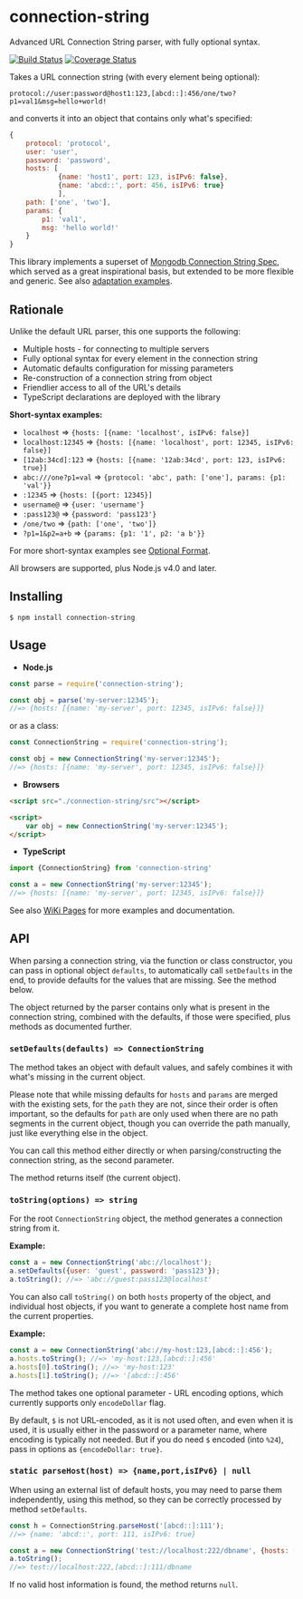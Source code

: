 connection-string
=================

Advanced URL Connection String parser, with fully optional syntax.

[![Build Status](https://travis-ci.org/vitaly-t/connection-string.svg?branch=master)](https://travis-ci.org/vitaly-t/connection-string)
[![Coverage Status](https://coveralls.io/repos/vitaly-t/connection-string/badge.svg?branch=master)](https://coveralls.io/r/vitaly-t/connection-string?branch=master)

Takes a URL connection string (with every element being optional):

```
protocol://user:password@host1:123,[abcd::]:456/one/two?p1=val1&msg=hello+world!
```

and converts it into an object that contains only what's specified:

```js
{
    protocol: 'protocol',
    user: 'user',
    password: 'password',
    hosts: [
            {name: 'host1', port: 123, isIPv6: false},
            {name: 'abcd::', port: 456, isIPv6: true}
            ],
    path: ['one', 'two'],
    params: {
        p1: 'val1',
        msg: 'hello world!'
    }
}
```

This library implements a superset of [Mongodb Connection String Spec](https://github.com/mongodb/specifications/blob/master/source/connection-string/connection-string-spec.rst),
which served as a great inspirational basis, but extended to be more flexible and generic. See also [adaptation examples](https://github.com/vitaly-t/connection-string/wiki/Adapters).

## Rationale

Unlike the default URL parser, this one supports the following:

* Multiple hosts - for connecting to multiple servers
* Fully optional syntax for every element in the connection string
* Automatic defaults configuration for missing parameters
* Re-construction of a connection string from object
* Friendlier access to all of the URL's details
* TypeScript declarations are deployed with the library

**Short-syntax examples:**

* `localhost` => `{hosts: [{name: 'localhost', isIPv6: false}]`
* `localhost:12345` => `{hosts: [{name: 'localhost', port: 12345, isIPv6: false}]`
* `[12ab:34cd]:123` => `{hosts: [{name: '12ab:34cd', port: 123, isIPv6: true}]`
* `abc:///one?p1=val` => `{protocol: 'abc', path: ['one'], params: {p1: 'val'}}`
* `:12345` => `{hosts: [{port: 12345}]`
* `username@` => `{user: 'username'}`
* `:pass123@` => `{password: 'pass123'}`
* `/one/two` => `{path: ['one', 'two']}`
* `?p1=1&p2=a+b` => `{params: {p1: '1', p2: 'a b'}}`

For more short-syntax examples see [Optional Format].

All browsers are supported, plus Node.js v4.0 and later.

## Installing

```
$ npm install connection-string
```

## Usage

* **Node.js**

```js
const parse = require('connection-string');

const obj = parse('my-server:12345');
//=> {hosts: [{name: 'my-server', port: 12345, isIPv6: false}]}
```

or as a class:

```js
const ConnectionString = require('connection-string');

const obj = new ConnectionString('my-server:12345');
//=> {hosts: [{name: 'my-server', port: 12345, isIPv6: false}]}
```

* **Browsers**

```html
<script src="./connection-string/src"></script>

<script>
    var obj = new ConnectionString('my-server:12345');
</script>
```

* **TypeScript**

```ts
import {ConnectionString} from 'connection-string'

const a = new ConnectionString('my-server:12345');
//=> {hosts: [{name: 'my-server', port: 12345, isIPv6: false}]}
```

See also [WiKi Pages] for more examples and documentation.

## API

When parsing a connection string, via the function or class constructor, you can pass in optional
object `defaults`, to automatically call `setDefaults` in the end, to provide defaults for the
values that are missing. See the method below.

The object returned by the parser contains only what is present in the connection string,
combined with the defaults, if those were specified, plus methods as documented further.

### `setDefaults(defaults) => ConnectionString`

The method takes an object with default values, and safely combines it with what's missing in the current object.

Please note that while missing defaults for `hosts` and `params` are merged with the existing sets, for the `path` they are not,
since their order is often important, so the defaults for `path` are only used when there are no path segments
in the current object, though you can override the path manually, just like everything else in the object.

You can call this method either directly or when parsing/constructing the connection string, as the second parameter.

The method returns itself (the current object).

### `toString(options) => string`

For the root `ConnectionString` object, the method generates a connection string from it.

**Example:**

```js
const a = new ConnectionString('abc://localhost');
a.setDefaults({user: 'guest', password: 'pass123'});
a.toString(); //=> 'abc://guest:pass123@localhost'
```

You can also call `toString()` on both `hosts` property of the object, and individual host objects,
if you want to generate a complete host name from the current properties.

**Example:**

```js
const a = new ConnectionString('abc://my-host:123,[abcd::]:456');
a.hosts.toString(); //=> 'my-host:123,[abcd::]:456'
a.hosts[0].toString(); //=> 'my-host:123'
a.hosts[1].toString(); //=> '[abcd::]:456'
```

The method takes one optional parameter - URL encoding options, which currently supports only `encodeDollar` flag.

By default, `$` is not URL-encoded, as it is not used often, and even when it is used, it is usually either in the password
or a parameter name, where encoding is typically not needed. But if you do need `$` encoded (into `%24`), pass in options
as `{encodeDollar: true}`.

### `static parseHost(host) => {name,port,isIPv6} | null`

When using an external list of default hosts, you may need to parse them independently, using this method,
so they can be correctly processed by method `setDefaults`.

```js
const h = ConnectionString.parseHost('[abcd::]:111');
//=> {name: 'abcd::', port: 111, isIPv6: true}

const a = new ConnectionString('test://localhost:222/dbname', {hosts: [h]});
a.toString();
//=> test://localhost:222,[abcd::]:111/dbname
```

If no valid host information is found, the method returns `null`.

[WiKi Pages]:https://github.com/vitaly-t/connection-string/wiki
[Optional Format]:https://github.com/vitaly-t/connection-string/wiki#optional-format
